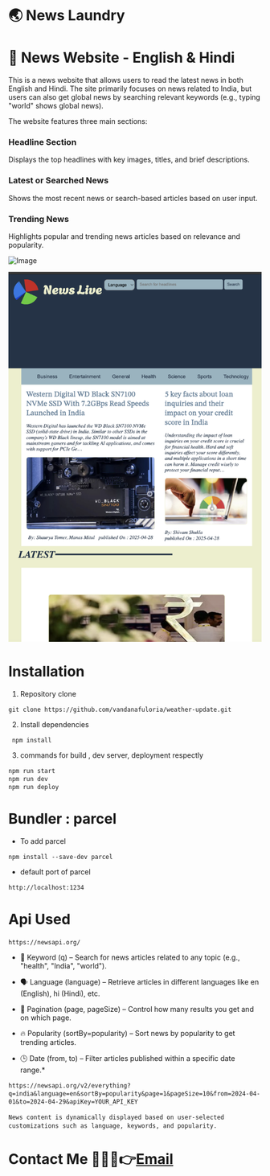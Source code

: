 # 🌏 News Laundry

# 📰 News Website - English & Hindi

This is a news website that allows users to read the latest news in both English and Hindi. The site primarily focuses on news related to India, but users can also get global news by searching relevant keywords (e.g., typing "world" shows global news).

The website features three main sections:

### Headline Section

Displays the top headlines with key images, titles, and brief descriptions.

### Latest or Searched News

Shows the most recent news or search-based articles based on user input.

### Trending News

Highlights popular and trending news articles based on relevance and popularity.

![Image](./assets/image.png)

![tablet](./assets/tablet.png)

# Installation

1.  Repository clone

```
git clone https://github.com/vandanafuloria/weather-update.git
```

2.  Install dependencies

```
 npm install
```

3.  commands for build , dev server, deployment respectly

```
npm run start
npm run dev
npm run deploy
```

# Bundler : parcel

- To add parcel

```
npm install --save-dev parcel
```

- default port of parcel

```
http://localhost:1234
```

# Api Used

`https://newsapi.org/`

- 🔑 Keyword (q) – Search for news articles related to any topic (e.g., "health", "India", "world").

- 🗣 Language (language) – Retrieve articles in different languages like en (English), hi (Hindi), etc.

- 📄 Pagination (page, pageSize) – Control how many results you get and on which page.

- 🔥 Popularity (sortBy=popularity) – Sort news by popularity to get trending articles.

- 🕒 Date (from, to) – Filter articles published within a specific date range.\*

```
https://newsapi.org/v2/everything?q=india&language=en&sortBy=popularity&page=1&pageSize=10&from=2024-04-01&to=2024-04-29&apiKey=YOUR_API_KEY
```

`News content is dynamically displayed based on user-selected customizations such as language, keywords, and popularity.`

# Contact Me 🧑🏻‍💻👉[Email](vandanafuloria@gmail.com)
